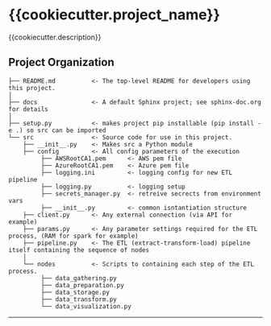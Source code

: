 {{cookiecutter.project_name}}
==============================

{{cookiecutter.description}}

Project Organization
------------

    ├── README.md          <- The top-level README for developers using this project.
    │
    ├── docs               <- A default Sphinx project; see sphinx-doc.org for details
    │
    ├── setup.py           <- makes project pip installable (pip install -e .) so src can be imported
    └── src                <- Source code for use in this project.
        ├── __init__.py    <- Makes src a Python module
        ├── config         <- All config parameters of the execution
             ├── AWSRootCA1.pem      <- AWS pem file
             ├── AzureRootCA1.pem    <- Azure pem file
             ├── logging.ini         <- logging config for new ETL pipeline
             ├── logging.py          <- logging setup
             ├── secrets_manager.py  <- retreive secrects from environment vars 
             ├── __init__.py         <- common isntantiation structure
        ├── client.py      <- Any external connection (via API for example) 
        ├── params.py      <- Any parameter settings required for the ETL process, (RAM for spark for example) 
        ├── pipeline.py    <- The ETL (extract-transform-load) pipeline itself containing the sequence of nodes
        │
        └── nodes          <- Scripts to containing each step of the ETL process.
             ├── data_gathering.py
             ├── data_preparation.py
             ├── data_storage.py
             ├── data_transform.py
             └── data_visualization.py
         
--------

